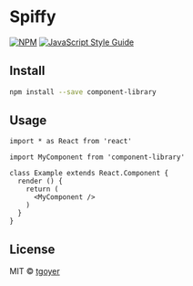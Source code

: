 # Spiffy

> 

[![NPM](https://img.shields.io/npm/v/component-library.svg)](https://www.npmjs.com/package/component-library) [![JavaScript Style Guide](https://img.shields.io/badge/code_style-standard-brightgreen.svg)](https://standardjs.com)

## Install

```bash
npm install --save component-library
```

## Usage

```tsx
import * as React from 'react'

import MyComponent from 'component-library'

class Example extends React.Component {
  render () {
    return (
      <MyComponent />
    )
  }
}
```

## License

MIT © [tgoyer](https://github.com/tgoyer)
